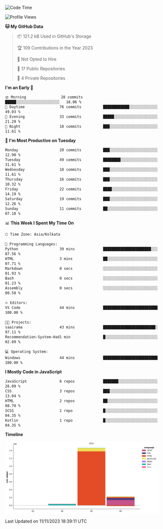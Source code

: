 <!--START_SECTION:waka-->
![Code Time](http://img.shields.io/badge/Code%20Time-198%20hrs%2040%20mins-blue)

![Profile Views](http://img.shields.io/badge/Profile%20Views-0-blue)

**🐱 My GitHub Data** 

> 📦 121.2 kB Used in GitHub's Storage 
 > 
> 🏆 109 Contributions in the Year 2023
 > 
> 🚫 Not Opted to Hire
 > 
> 📜 17 Public Repositories 
 > 
> 🔑 4 Private Repositories 
 > 
**I'm an Early 🐤** 

```text
🌞 Morning                28 commits          █████░░░░░░░░░░░░░░░░░░░░   18.06 % 
🌆 Daytime                76 commits          ████████████░░░░░░░░░░░░░   49.03 % 
🌃 Evening                33 commits          █████░░░░░░░░░░░░░░░░░░░░   21.29 % 
🌙 Night                  18 commits          ███░░░░░░░░░░░░░░░░░░░░░░   11.61 % 
```
📅 **I'm Most Productive on Tuesday** 

```text
Monday                   20 commits          ███░░░░░░░░░░░░░░░░░░░░░░   12.90 % 
Tuesday                  49 commits          ████████░░░░░░░░░░░░░░░░░   31.61 % 
Wednesday                18 commits          ███░░░░░░░░░░░░░░░░░░░░░░   11.61 % 
Thursday                 16 commits          ███░░░░░░░░░░░░░░░░░░░░░░   10.32 % 
Friday                   22 commits          ████░░░░░░░░░░░░░░░░░░░░░   14.19 % 
Saturday                 19 commits          ███░░░░░░░░░░░░░░░░░░░░░░   12.26 % 
Sunday                   11 commits          ██░░░░░░░░░░░░░░░░░░░░░░░   07.10 % 
```


📊 **This Week I Spent My Time On** 

```text
🕑︎ Time Zone: Asia/Kolkata

💬 Programming Languages: 
Python                   39 mins             ██████████████████████░░░   87.56 % 
HTML                     3 mins              ██░░░░░░░░░░░░░░░░░░░░░░░   07.71 % 
Markdown                 0 secs              ░░░░░░░░░░░░░░░░░░░░░░░░░   01.93 % 
Bash                     0 secs              ░░░░░░░░░░░░░░░░░░░░░░░░░   01.23 % 
Assembly                 0 secs              ░░░░░░░░░░░░░░░░░░░░░░░░░   00.58 % 

🔥 Editors: 
VS Code                  44 mins             █████████████████████████   100.00 % 

🐱‍💻 Projects: 
saairama                 43 mins             ████████████████████████░   97.11 % 
Recommendation-System-Had1 min               █░░░░░░░░░░░░░░░░░░░░░░░░   02.89 % 

💻 Operating System: 
Windows                  44 mins             █████████████████████████   100.00 % 
```

**I Mostly Code in JavaScript** 

```text
JavaScript               6 repos             ███████░░░░░░░░░░░░░░░░░░   26.09 % 
CSS                      3 repos             ███░░░░░░░░░░░░░░░░░░░░░░   13.04 % 
HTML                     2 repos             ██░░░░░░░░░░░░░░░░░░░░░░░   08.70 % 
SCSS                     1 repo              █░░░░░░░░░░░░░░░░░░░░░░░░   04.35 % 
Kotlin                   1 repo              █░░░░░░░░░░░░░░░░░░░░░░░░   04.35 % 
```



**Timeline**

![Lines of Code chart](https://raw.githubusercontent.com/sairam030/sairam030/main/assets/bar_graph.png)


 Last Updated on 11/11/2023 18:39:11 UTC
<!--END_SECTION:waka-->
